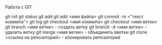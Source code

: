 Работа с GIT

git init
git status
git add
git add <имя файла>
git commit -m <"текст коммита">
git log
git checkout <имя коммита>
git checkout <имя ветки>
git branch <имя ветки> - создать ветку
git branch -d <имя ветки> - удалить ветку
git merge <имя ветки> - объединить вветки
git clone <ссылка на репозиторий> - клонировать репозиторий
